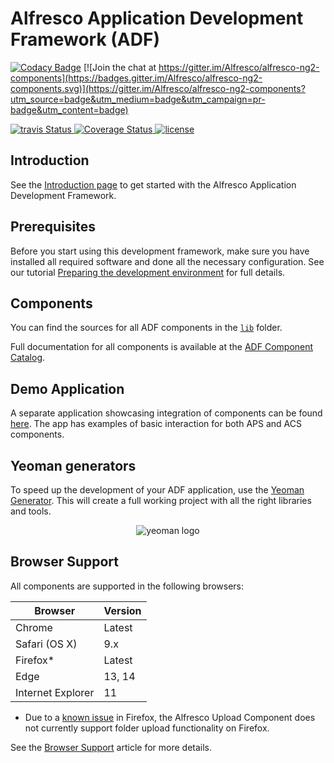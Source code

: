 # Alfresco Application Development Framework (ADF)

[![Codacy Badge](https://api.codacy.com/project/badge/Grade/d9eb873741da403bb3284778102372e7)](https://www.codacy.com/app/Alfresco/alfresco-ng2-components?utm_source=github.com&utm_medium=referral&utm_content=Alfresco/alfresco-ng2-components&utm_campaign=badger)
[![Join the chat at https://gitter.im/Alfresco/alfresco-ng2-components](https://badges.gitter.im/Alfresco/alfresco-ng2-components.svg)](https://gitter.im/Alfresco/alfresco-ng2-components?utm_source=badge&utm_medium=badge&utm_campaign=pr-badge&utm_content=badge)

<p>
  <a title='Build Status Travis' href="https://travis-ci.org/Alfresco/alfresco-ng2-components">
    <img src='https://travis-ci.org/Alfresco/alfresco-ng2-components.svg?branch=master'  alt='travis
    Status' />
  </a>
  <a href='https://codecov.io/gh/Alfresco/alfresco-ng2-components'>
    <img src='http://img.shields.io/codecov/c/github/Alfresco/alfresco-ng2-components/master.svg?maxAge=2592000' alt='Coverage Status' />
  </a>
  <a href='https://github.com/Alfresco/alfresco-ng2-components/blob/master/LICENSE'>
     <img src='https://img.shields.io/hexpm/l/plug.svg' alt='license' />
  </a>
</p>

## Introduction

See the [Introduction page](INTRODUCTION.md) to get started with the Alfresco Application Development Framework.

## Prerequisites

Before you start using this development framework, make sure you have installed all required software and done all the necessary configuration. See our tutorial
[Preparing the development environment](docs/tutorials/preparing-environment.md)
for full details.

## Components

You can find the sources for all ADF components in the
[`lib`](/lib) folder.

Full documentation for all components is available at the
[ADF Component Catalog](https://alfresco.github.io/adf-component-catalog/).

## Demo Application

A separate application showcasing integration of components can be found
[here](https://github.com/Alfresco/alfresco-ng2-components/tree/master/demo-shell).
The app has examples of basic interaction for both APS and ACS components.

## Yeoman generators

To speed up the development of your ADF application, use the
[Yeoman Generator](https://github.com/Alfresco/generator-ng2-alfresco-app).
This will create a full working project with all the right libraries and tools.

<p align="center">
  <img title="yeoman generator" src='https://github.com/yeoman/media/blob/master/optimized/yeoman-150x150-opaque.png' alt='yeoman logo'  />
</p>

## Browser Support

All components are supported in the following browsers:

|**Browser**   	   |**Version**   	|
|---        	   |---  	        |
|Chrome     	   |Latest       	|
|Safari (OS X)     |9.x          	|
|Firefox*    	   |Latest       	|
|Edge       	   |13, 14     	    |
|Internet Explorer |11     	        |

* Due to a [known issue](https://bugzilla.mozilla.org/show_bug.cgi?id=1188880) in Firefox, the Alfresco Upload Component does not currently support folder upload functionality on Firefox.

See the [Browser Support](BROWSER-SUPPORT.md) article for more details.

